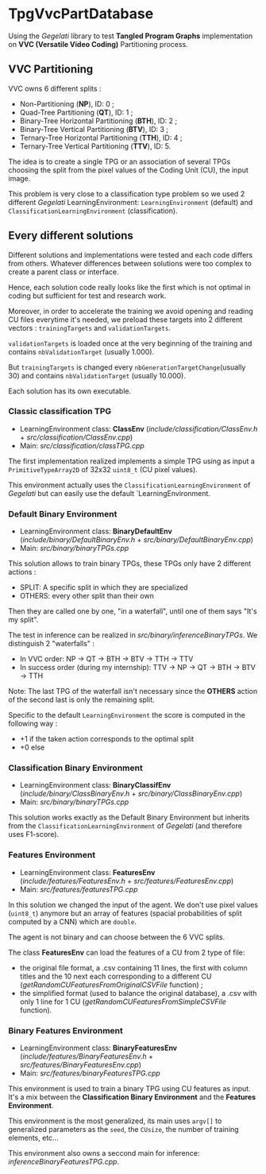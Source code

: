 # TpgVvcPartDatabase

Using the *Gegelati* library to test **Tangled Program Graphs** implementation on **VVC (Versatile Video Coding)** Partitioning process.



## VVC Partitioning

VVC owns 6 different splits :

- Non-Partitioning (**NP**), ID: 0 ;
- Quad-Tree Partitioning (**QT**), ID: 1 ;
- Binary-Tree Horizontal Partitioning (**BTH**), ID: 2 ;
- Binary-Tree Vertical Partitioning (**BTV**), ID: 3 ;
- Ternary-Tree Horizontal Partitioning (**TTH**), ID: 4 ;
- Ternary-Tree Vertical Partitioning (**TTV**), ID: 5.

The idea is to create a single TPG or an association of several TPGs choosing the split from the pixel values of the Coding Unit (CU), the input image.

This problem is very close to a classification type problem so we used 2 different *Gegelati* LearningEnvironment: `LearningEnvironment` (default) and `ClassificationLearningEnvironment` (classification).



## Every different solutions

Different solutions and implementations were tested and each code differs from others. Whatever differences between solutions were too complex to create a parent class or interface.

Hence, each solution code really looks like the first which is not optimal in coding but sufficient for test and research work.

Moreover, in order to accelerate the training we avoid opening and reading CU files everytime it's needed, we preload these targets into 2 different vectors : `trainingTargets` and `validationTargets`.

`validationTargets` is loaded once at the very beginning of the training and contains `nbValidationTarget` (usually 1.000).

But `trainingTargets` is changed every `nbGenerationTargetChange`(usually 30) and contains `nbValidationTarget` (usually 10.000).

Each solution has its own executable.

### Classic classification TPG

- LearningEnvironment class: **ClassEnv** (*include/classification/ClassEnv.h* + *src/classification/ClassEnv.cpp*)
- Main: *src/classification/classTPG.cpp* 

The first implementation realized implements a simple TPG using as input a `PrimitiveTypeArray2D` of 32x32 `uint8_t` (CU pixel values).

This environment actually uses the `ClassificationLearningEnvironment` of *Gegelati* but can easily use the default `LearningEnvironment.

### Default Binary Environment

- LearningEnvironment class: **BinaryDefaultEnv** (*include/binary/DefaultBinaryEnv.h* + *src/binary/DefaultBinaryEnv.cpp*)
- Main: *src/binary/binaryTPGs.cpp* 

This solution allows to train binary TPGs, these TPGs only have 2 different actions :

- SPLIT: A specific split in which they are specialized
- OTHERS: every other split than their own

Then they are called one by one, "in a waterfall",  until one of them says "It's my split".

The test in inference can be realized in *src/binary/inferenceBinaryTPGs*. We distinguish 2 "waterfalls" :

- In VVC order: NP -> QT -> BTH -> BTV -> TTH -> TTV
- In success order (during my internship): TTV -> NP -> QT -> BTH -> BTV -> TTH

Note: The last TPG of the waterfall isn't necessary since the **OTHERS** action of the second last is only the remaining split.



Specific to the default `LearningEnvironment` the score is computed in the following way :

- +1 if the taken action corresponds to the optimal split
- +0 else

### Classification Binary Environment

- LearningEnvironment class: **BinaryClassifEnv** (*include/binary/ClassBinaryEnv.h* + *src/binary/ClassBinaryEnv.cpp*)
- Main: *src/binary/binaryTPGs.cpp*

This solution works exactly as the Default Binary Environment but inherits from the `ClassificationLearningEnvironment` of *Gegelati* (and therefore uses F1-score).



### Features Environment

- LearningEnvironment class: **FeaturesEnv** (*include/features/FeaturesEnv.h* + *src/features/FeaturesEnv.cpp*)
- Main: *src/features/featuresTPG.cpp*

In this solution we changed the input of the agent. We don't use pixel values (`uint8_t`) anymore but an array of features (spacial probabilities of split computed by a CNN) which are `double`.

The agent is not binary and can choose between the 6 VVC splits. 

The class **FeaturesEnv** can load the features of a CU from 2 type of file:

- the original file format, a .csv containing 11 lines, the first with column titles and the 10 next each corresponding to a  different CU (*getRandomCUFeaturesFromOriginalCSVFile* function) ;
- the simplified format (used to balance the original database), a .csv with only 1 line for 1 CU (*getRandomCUFeaturesFromSimpleCSVFile* function). 



### Binary Features Environment

- LearningEnvironment class: **BinaryFeaturesEnv** (*include/features/BinaryFeaturesEnv.h* + *src/features/BinaryFeaturesEnv.cpp*)
- Main: *src/features/binaryFeaturesTPG.cpp*

This environment is used to train a binary TPG using CU features as input. It's a mix between the **Classification Binary Environment** and the **Features Environment**.

This environment is the most generalized, its main uses `argv[]` to generalized parameters as the `seed`, the `CUsize`, the number of training elements, etc...

This environment also owns a seccond main for inference: *inferenceBinaryFeaturesTPG.cpp*.

